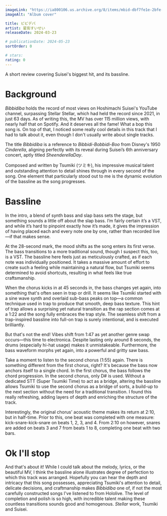 ```yaml
---
imageLink: "https://ia800106.us.archive.org/8/items/mbid-dbf7fe1e-2bfe-484b-b633-8708183c3587/mbid-dbf7fe1e-2bfe-484b-b633-8708183c3587-40622388409_thumb250.jpg"
imageAlt: "Album cover"

title: ビビデバ
artist: 星街すいせい
releaseDate: 2024-03-23

# publicationDate: 2024-05-23
sortOrder: 0

# stars:
rating: 0
---
```


A short review covering Suisei's biggest hit, and its bassline.

# Background

*Bibbidiba* holds the record of most views on Hoshimachi Suisei's YouTube channel, surpassing Stellar Stellar, which had held the record since 2021, in just 63 days. As of writing this, the MV has over 115 million views, with nearly half that on Spotify. And it deserves all the fame! What a bop this song is. On top of that, I noticed some really cool details in this track that I had to talk about it, even though I don't usually write about single tracks.

The title *Bibbidiba* is a reference to *Bibbidi-Bobbidi-Boo* from Disney's 1950 *Cinderella*, aligning perfectly with its reveal during Suisei’s 6th anniversary concert, aptly titled *SheenderellaDay*.

Composed and written by Tsumiki (ツミキ), his impressive musical talent and outstanding attention to detail shines through in every second of the song. One element that particularly stood out to me is the dynamic evolution of the bassline as the song progresses.

# Bassline

In the intro, a blend of synth bass and slap bass sets the stage, but something sounds a little off about the slap bass. I’m fairly certain it’s a VST, and while it’s hard to pinpoint exactly how it’s made, it gives the impression of having placed each and every note one by one, rather than recorded live—if that makes sense.

At the 28-second mark, the mood shifts as the song enters its first verse. The bass transitions to a more traditional sound, though I suspect this, too, is a VST. The bassline here feels just as meticulously crafted, as if each note was individually positioned. It takes a massive amount of effort to create such a feeling while maintaining a natural flow, but Tsumiki seems determined to avoid shortcuts, resulting in what feels like true craftsmanship.

When the chorus kicks in at 45 seconds in, the bass changes yet again, into something that's often seen in trap or drill. It seems like Tsumiki started with a sine wave synth and overlaid sub-bass peaks on top—a common technique used in trap to produce that smooth, deep bass texture. This hint of trap allows a surprising yet natural transition as the rap section comes at a 1:22 and the song fully embraces the trap style. The seamless shift from a trap-inspired bassline into full-on trap is surely intentional, and is executed brilliantly.

But that's not the end! Vibes shift from 1:47 as yet another genre swap occurs—this time to electronica. Despite lasting only around 8 seconds, the drums (especially hi-hat usage) makes it unmistakeable. Furthermore, the bass waveform morphs yet again, into a powerful and gritty saw bass.

Take a moment to listen to the second chorus (1:55) again. There is something different from the first chorus, right? It's because the bass now anchors itself to a single chord. In the first chorus, the bass follows the chord progression. In the second chorus, only D# is used. Without a dedicated STT (Super Tsumiki Time) to act as a bridge, altering the bassline allows Tsumiki to use the second chorus as a bridge of sorts, a build-up to the next section without the need for a traditional transition. I found this really refreshing, adding layers of depth and enriching the structure of the track.

Interestingly, the original chorus' acoustic theme makes its return at 2:10, but in half-time. Prior to this, one beat was completed with one measure: kick-snare-kick-snare on beats 1, 2, 3, and 4. From 2:10 on however, snares are added on beats 3 and 7 from beats 1 to 8, completing one beat with two bars.

# Ok I'll stop

And that's about it! While I could talk about the melody, lyrics, or the beautiful MV, I think the bassline alone illustrates degree of perfection to which this track was arranged. Hopefully you can hear the depth and intricacy that this song possesses, appreciating Tsumiki's attention to detail, delicate decisions, and craftmanship makes *Bibbidiba* one of, if not the most carefully constructed songs I've listened to from Hololive. The level of completion and polish is so high, with incredible talent making these countless transitions sounds good and homogenous. *Stellar* work, Tsumiki and Suisei.
